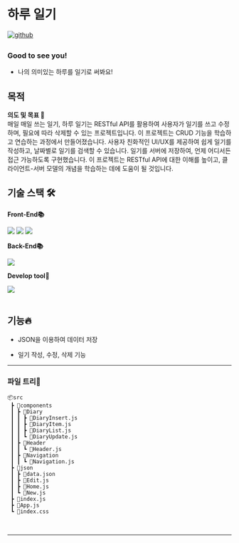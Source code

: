# 하루 일기

<a href="https://github.com/Minminjamin" target="_blank">
<img src=https://img.shields.io/badge/github-%2324292e.svg?&style=for-the-badge&logo=github&logoColor=white alt=github style="margin-bottom: 5px;" />
</a>

### Good to see you!

- 나의 의미있는 하루를 일기로 써봐요!

## 목적

**의도 및 목표 📌**  
매일 매일 쓰는 일기, 하루 일기는 RESTful API를 활용하여 사용자가 일기를 쓰고 수정하며, 필요에 따라 삭제할 수 있는 프로젝트입니다. 이 프로젝트는 CRUD 기능을 학습하고 연습하는 과정에서 만들어졌습니다. 사용자 친화적인 UI/UX를 제공하여 쉽게 일기를 작성하고, 날짜별로 일기를 검색할 수 있습니다. 일기를 서버에 저장하여, 언제 어디서든 접근 가능하도록 구현했습니다. 이 프로젝트는 RESTful API에 대한 이해를 높이고, 클라이언트-서버 모델의 개념을 학습하는 데에 도움이 될 것입니다.
<br/>

## 기술 스택 🛠

**Front-End📚**

<div>
	<img  src="https://img.shields.io/badge/React-61DAFB?style=for-the-badge&logo=React&logoColor=white">  
	<img  src="https://img.shields.io/badge/Tailwind CSS-06B6D4?style=for-the-badge&logo=React&logoColor=white">  
		<img  src="https://img.shields.io/badge/JavaScript-F7DF1E?style=for-the-badge&logo=React&logoColor=white">  
</div>

**Back-End📚**

<div>
	<img  src="https://img.shields.io/badge/JSON-000000?style=for-the-badge&logo=React&logoColor=white">  
</div>

**Develop tool🔧**

<div>
	<img  src="https://img.shields.io/badge/Visual Studio Code-007ACC?style=for-the-badge&logo=React&logoColor=white">  
</div>

<br/>

## 기능🔥

- JSON을 이용하여 데이터 저장

- 일기 작성, 수정, 삭제 기능

---

### 파일 트리🎄

```
📦src
 ┣ 📂components
 ┃ ┣ 📂Diary
 ┃ ┃ ┣ 📜DiaryInsert.js
 ┃ ┃ ┣ 📜DiaryItem.js
 ┃ ┃ ┣ 📜DiaryList.js
 ┃ ┃ ┗ 📜DiaryUpdate.js
 ┃ ┣ 📂Header
 ┃ ┃ ┗ 📜Header.js
 ┃ ┣ 📂Navigation
 ┃ ┃ ┗ 📜Navigation.js
 ┣ 📂json
 ┃ ┣ 📜data.json
 ┃ ┣ 📜Edit.js
 ┃ ┣ 📜Home.js
 ┃ ┗ 📜New.js
 ┣ 📜index.js
 ┣ 📜App.js
 ┗ 📜index.css

```

<br/>

---
